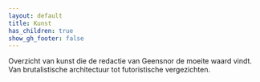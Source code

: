 ```yaml
---
layout: default
title: Kunst
has_children: true
show_gh_footer: false
---
```


Overzicht van kunst die de redactie van Geensnor de moeite waard vindt. Van brutalistische architectuur tot futoristische vergezichten.
